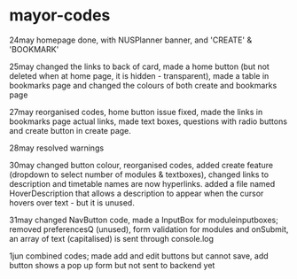 # mayor-codes
24may homepage done, with NUSPlanner banner, and 'CREATE' & 'BOOKMARK'

25may changed the links to back of card, made a home button (but not deleted when at home page, it is hidden - transparent), made a table in bookmarks page and changed the colours of both create and bookmarks page

27may reorganised codes, home button issue fixed, made the links in bookmarks page actual links, made text boxes, questions with radio buttons and create button in create page.

28may resolved warnings

30may changed button colour, reorganised codes, added create feature (dropdown to select number of modules & textboxes), changed links to description and timetable names are now hyperlinks. 
added a file named HoverDescription that allows a description to appear when the cursor hovers over text - but it is unused.

31may changed NavButton code, made a InputBox for moduleinputboxes;
removed preferencesQ (unused), form validation for modules and onSubmit, an array of text (capitalised) is sent through console.log

1jun combined codes; made add and edit buttons but cannot save, add button shows a pop up form but not sent to backend yet
